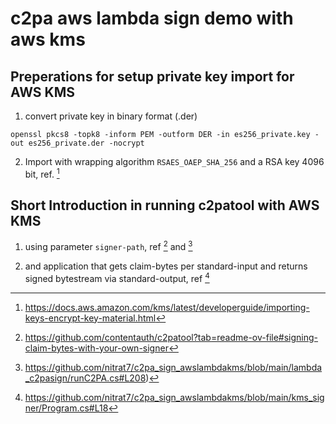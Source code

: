 
# c2pa aws lambda sign demo with aws kms

## Preperations for setup private key import for AWS KMS

1. convert private key in binary format (.der)
   
``
openssl pkcs8 -topk8 -inform PEM -outform DER -in es256_private.key -out es256_private.der -nocrypt
``

2. Import with wrapping algorithm `RSAES_OAEP_SHA_256` and a RSA key 4096 bit, ref. [^1] 

[^1]: https://docs.aws.amazon.com/kms/latest/developerguide/importing-keys-encrypt-key-material.html


## Short Introduction in running c2patool with AWS KMS

1. using parameter `signer-path`, ref [^3] and [^4]

[^3]: https://github.com/contentauth/c2patool?tab=readme-ov-file#signing-claim-bytes-with-your-own-signer

[^4]: https://github.com/nitrat7/c2pa_sign_awslambdakms/blob/main/lambda_c2pasign/runC2PA.cs#L208)

2. and application that gets claim-bytes per standard-input and returns signed bytestream via standard-output, ref [^5]

[^5]: https://github.com/nitrat7/c2pa_sign_awslambdakms/blob/main/kms_signer/Program.cs#L18
